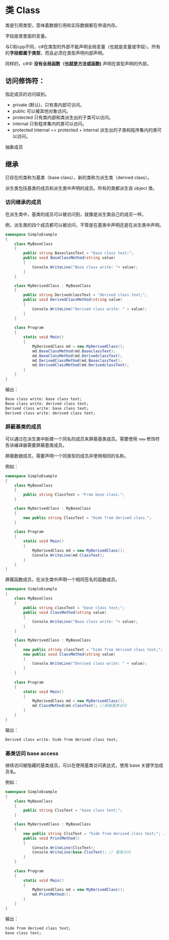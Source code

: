 # 类 Class

类是引用类型，意味着数据引用和实际数据都在申请内存。

字段是类里面的变量。

与C和cpp不同，c#在类型的外部不能声明全局变量（也就是变量或字段）。所有的**字段都属于类型**，而且必须在类型声明内部声明。

同样的，c#中 **没有全局函数（也就是方法或函数)** 声明在类型声明的外部。

## 访问修饰符：

指定成员的访问级别。

* private (默认)，只有类内部可访问。
* public 可以被其他对象访问。
* protected 只有类内部和类派生出的子类可以访问。
* internal 只有程序集内的类可以访问。
* protected internal == protected + internal 派生出的子类和程序集内的类可以访问。

抽象成员

## 继承

已存在的类称为基类（base class），新的类称为派生类（derived class）。

派生类包括基类的成员和派生类中声明的成员。所有的类都派生自 object 类。

### 访问继承的成员

在派生类中，基类的成员可以被访问到，就像是派生类自己的成员一样。

例，派生类的四个成员都可以被访问，不管是在基类中声明还是在派生类中声明。

```c#
namespace SimpleExample
{
    class MyBaseClass
    {
        public string BaseclassText = "base class text;";
        public void BaseClassMethod(string value)
        {
            Console.WriteLine("Base class write: "+ value);
        }
    }

    class MyDerivedClass : MyBaseClass
    {
        public string DerivedclassText = "derived class text;";
        public void DerivedClassMethod(string value)
        {
            Console.WriteLine("Derived class write: " + value);
        }
    }
    
    class Program
    {
        static void Main()
        {
            MyDerivedClass md = new MyDerivedClass();
            md.BaseClassMethod(md.BaseclassText);
            md.BaseClassMethod(md.DerivedclassText);
            md.DerivedClassMethod(md.BaseclassText);
            md.DerivedClassMethod(md.DerivedclassText);
        }
    }
}
```

输出：
```cmd
Base class write: base class text;
Base class write: derived class text;
Derived class write: base class text;
Derived class write: derived class text;
```

### 屏蔽基类的成员

可以通过在派生类中新建一个同名的成员来屏蔽基类成员。需要使用 `new` 修饰符告诉编译器需要屏蔽基类成员。


屏蔽数据成员，需要声明一个同类型的成员并使用相同的名称。

例如：
```c#
namespace SimpleExample
{
    class MyBaseClass
    {
        public string ClassText = "From base class.";
    }

    class MyDerivedClass : MyBaseClass
    {
        new public string ClassText = "Hide from derived class.";
    }
    
    class Program
    {
        static void Main()
        {
            MyDerivedClass md = new MyDerivedClass();
            Console.WriteLine(md.ClassText);
        }
    }
}
```

屏蔽函数成员，在派生类中声明一个相同签名的函数成员。

```c#
namespace SimpleExample
{
    class MyBaseClass
    {
        public string classText = "base class text;";
        public void ClassMethod(string value)
        {
            Console.WriteLine("Base class write: "+ value);
        }
    }

    class MyDerivedClass : MyBaseClass
    {
        new public string classText = "hide from derived class text;";
        new public void ClassMethod(string value)
        {
            Console.WriteLine("Derived class write: " + value);
        }
    }
    
    class Program
    {
        static void Main()
        {
            MyDerivedClass md = new MyDerivedClass();
            md.ClassMethod(md.classText); //屏蔽基类访问
        }
    }
}
```

输出：

```cmd
Derived class write: hide from derived class text;
```

### 基类访问 base access

继续访问被隐藏的基类成员，可以在使用基类访问表达式，使用 base 关键字加成员名。

例如：
```c#
namespace SimpleExample
{
    class MyBaseClass
    {
        public string ClssText = "base class text;";
    }

    class MyDerivedClass : MyBaseClass
    {
        new public string ClssText = "hide from derived class text;"; //屏蔽基类成员
        public void PrintMethod()
        {
            Console.WriteLine(ClssText);
            Console.WriteLine(base.ClssText); // 基类访问
        }
    }
    
    class Program
    {
        static void Main()
        {
            MyDerivedClass md = new MyDerivedClass();
            md.PrintMethod();
        }
    }
}
```

输出：

```cmd
hide from derived class text;
base class text;
```